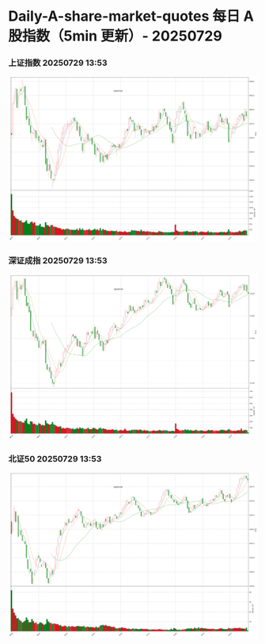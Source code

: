 
# Daily-A-share-market-quotes 每日 A 股指数（5min 更新）- 20250729

### 上证指数 20250729 13:53
![](./fig/2025/7/20250729-sh000001.png)

### 深证成指 20250729 13:53
![](./fig/2025/7/20250729-sz399001.png)

### 北证50 20250729 13:53
![](./fig/2025/7/20250729-bj899050.png)
